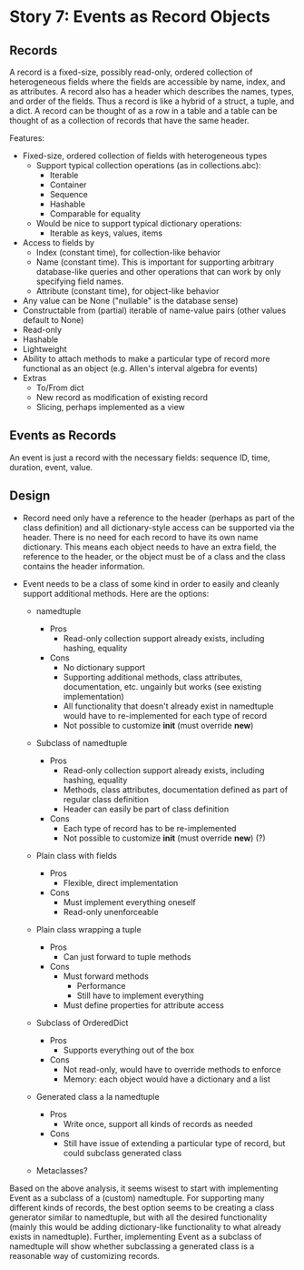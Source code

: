 Story 7: Events as Record Objects
=================================


Records
-------

A record is a fixed-size, possibly read-only, ordered collection of
heterogeneous fields where the fields are accessible by name, index, and
as attributes.  A record also has a header which describes the names,
types, and order of the fields.  Thus a record is like a hybrid of a
struct, a tuple, and a dict.  A record can be thought of as a row in a
table and a table can be thought of as a collection of records that have
the same header.

Features:

* Fixed-size, ordered collection of fields with heterogeneous types
  * Support typical collection operations (as in collections.abc):
    * Iterable
    * Container
    * Sequence
    * Hashable
    * Comparable for equality
  * Would be nice to support typical dictionary operations:
    * Iterable as keys, values, items
* Access to fields by
  * Index (constant time), for collection-like behavior
  * Name (constant time).  This is important for supporting arbitrary
    database-like queries and other operations that can work by only
    specifying field names.
  * Attribute (constant time), for object-like behavior
* Any value can be None ("nullable" is the database sense)
* Constructable from (partial) iterable of name-value pairs (other
  values default to None)
* Read-only
* Hashable
* Lightweight
* Ability to attach methods to make a particular type of record more
  functional as an object (e.g. Allen's interval algebra for events)
* Extras
  * To/From dict
  * New record as modification of existing record
  * Slicing, perhaps implemented as a view


Events as Records
-----------------

An event is just a record with the necessary fields: sequence ID, time,
duration, event, value.


Design
------

* Record need only have a reference to the header (perhaps as part of
  the class definition) and all dictionary-style access can be supported
  via the header.  There is no need for each record to have its own name
  dictionary.  This means each object needs to have an extra field, the
  reference to the header, or the object must be of a class and the
  class contains the header information.

* Event needs to be a class of some kind in order to easily and cleanly
  support additional methods.  Here are the options:

  * namedtuple
    * Pros
      * Read-only collection support already exists, including hashing,
        equality
    * Cons
      * No dictionary support
      * Supporting additional methods, class attributes, documentation,
        etc. ungainly but works (see existing implementation)
      * All functionality that doesn't already exist in namedtuple would
        have to re-implemented for each type of record
      * Not possible to customize __init__ (must override __new__)

  * Subclass of namedtuple
    * Pros
      * Read-only collection support already exists, including hashing,
        equality
      * Methods, class attributes, documentation defined as part of
        regular class definition
      * Header can easily be part of class definition
    * Cons
      * Each type of record has to be re-implemented
      * Not possible to customize __init__ (must override __new__) (?)

  * Plain class with fields
    * Pros
      * Flexible, direct implementation
    * Cons
      * Must implement everything oneself
      * Read-only unenforceable

  * Plain class wrapping a tuple
    * Pros
      * Can just forward to tuple methods
    * Cons
      * Must forward methods
        * Performance
        * Still have to implement everything
      * Must define properties for attribute access

  * Subclass of OrderedDict
    * Pros
      * Supports everything out of the box
    * Cons
      * Not read-only, would have to override methods to enforce
      * Memory: each object would have a dictionary and a list

  * Generated class a la namedtuple
    * Pros
      * Write once, support all kinds of records as needed
    * Cons
      * Still have issue of extending a particular type of record, but
        could subclass generated class

  * Metaclasses?

Based on the above analysis, it seems wisest to start with implementing
Event as a subclass of a (custom) namedtuple.  For supporting many
different kinds of records, the best option seems to be creating a class
generator similar to namedtuple, but with all the desired functionality
(mainly this would be adding dictionary-like functionality to what
already exists in namedtuple).  Further, implementing Event as a
subclass of namedtuple will show whether subclassing a generated class
is a reasonable way of customizing records.
